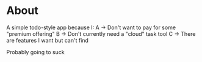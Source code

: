 # About
A simple todo-style app because I:
A -> Don't want to pay for some "premium offering"
B -> Don't currently need a "cloud" task tool
C -> There are features I want but can't find

Probably going to suck